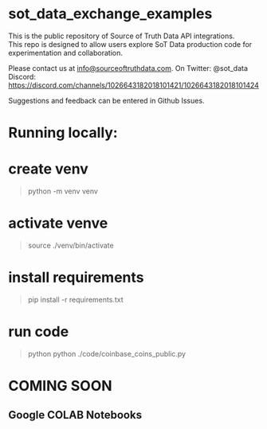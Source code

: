 # sot_data_exchange_examples

This is the public repository of Source of Truth Data API integrations.  
This repo is designed to allow users explore SoT Data production code for experimentation and collaboration.

Please contact us at info@sourceoftruthdata.com.  On 
Twitter: @sot_data
Discord: https://discord.com/channels/1026643182018101421/1026643182018101424


Suggestions and feedback can be entered in Github Issues.

# Running locally:

# create venv
>python -m venv venv

# activate venve
>source ./venv/bin/activate

# install requirements
>pip install -r requirements.txt

# run code
>python python ./code/coinbase_coins_public.py


# COMING SOON
## Google COLAB Notebooks
